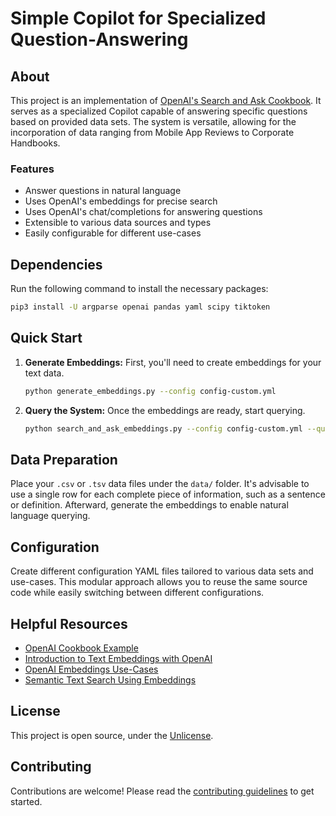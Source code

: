 # Simple Copilot for Specialized Question-Answering

## About

This project is an implementation of [OpenAI's Search and Ask Cookbook](https://github.com/openai/openai-cookbook/blob/main/examples/Question_answering_using_embeddings.ipynb). It serves as a specialized Copilot capable of answering specific questions based on provided data sets. The system is versatile, allowing for the incorporation of data ranging from Mobile App Reviews to Corporate Handbooks.

### Features
- Answer questions in natural language
- Uses OpenAI's embeddings for precise search
- Uses OpenAI's chat/completions for answering questions
- Extensible to various data sources and types
- Easily configurable for different use-cases

## Dependencies

Run the following command to install the necessary packages:
```bash
pip3 install -U argparse openai pandas yaml scipy tiktoken
```

## Quick Start

1. **Generate Embeddings:** First, you'll need to create embeddings for your text data.
    ```bash
    python generate_embeddings.py --config config-custom.yml
    ```
2. **Query the System:** Once the embeddings are ready, start querying.
    ```bash
    python search_and_ask_embeddings.py --config config-custom.yml --query "Your question goes here"
    ```

## Data Preparation

Place your `.csv` or `.tsv` data files under the `data/` folder. It's advisable to use a single row for each complete piece of information, such as a sentence or definition. Afterward, generate the embeddings to enable natural language querying.

## Configuration

Create different configuration YAML files tailored to various data sets and use-cases. This modular approach allows you to reuse the same source code while easily switching between different configurations.

## Helpful Resources

- [OpenAI Cookbook Example](https://github.com/openai/openai-cookbook/blob/main/examples/Question_answering_using_embeddings.ipynb)
- [Introduction to Text Embeddings with OpenAI](https://www.datacamp.com/tutorial/introduction-to-text-embeddings-with-the-open-ai-api)
- [OpenAI Embeddings Use-Cases](https://platform.openai.com/docs/guides/embeddings/use-cases)
- [Semantic Text Search Using Embeddings](https://cookbook.openai.com/examples/semantic_text_search_using_embeddings)

## License

This project is open source, under the [Unlicense](LICENSE).

## Contributing

Contributions are welcome! Please read the [contributing guidelines](CONTRIBUTING.md) to get started.
